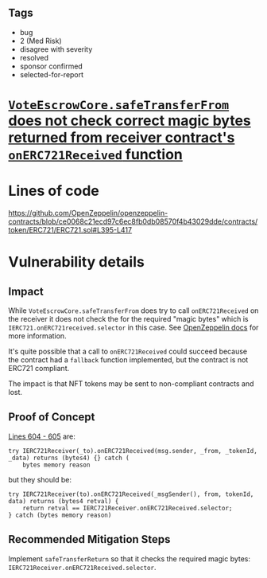 ## Tags

- bug
- 2 (Med Risk)
- disagree with severity
- resolved
- sponsor confirmed
- selected-for-report

# [ `VoteEscrowCore.safeTransferFrom` does not check correct magic bytes returned from receiver contract's `onERC721Received` function](https://github.com/code-423n4/2022-07-golom-findings/issues/577) 

# Lines of code

https://github.com/OpenZeppelin/openzeppelin-contracts/blob/ce0068c21ecd97c6ec8fb0db08570f4b43029dde/contracts/token/ERC721/ERC721.sol#L395-L417


# Vulnerability details

## Impact

While `VoteEscrowCore.safeTransferFrom` does try to call `onERC721Received` on the receiver it does not check the for the required "magic bytes" which is `IERC721.onERC721received.selector` in this case. See [OpenZeppelin docs](https://docs.openzeppelin.com/contracts/3.x/api/token/erc721#IERC721Receiver-onERC721Received-address-address-uint256-bytes-) for more information.

It's quite possible that a call to `onERC721Received` could succeed because the contract had a `fallback` function implemented, but the contract is not ERC721 compliant.

The impact is that NFT tokens may be sent to non-compliant contracts and lost.

## Proof of Concept

[Lines 604 - 605](https://github.com/code-423n4/2022-07-golom/blob/e5efa8f9d6dda92a90b8b2c4902320acf0c26816/contracts/vote-escrow/VoteEscrowCore.sol#L604-L605) are:

```solidity
try IERC721Receiver(_to).onERC721Received(msg.sender, _from, _tokenId, _data) returns (bytes4) {} catch (
    bytes memory reason
```

but they should be:

```solidity
try IERC721Receiver(to).onERC721Received(_msgSender(), from, tokenId, data) returns (bytes4 retval) {
    return retval == IERC721Receiver.onERC721Received.selector;
} catch (bytes memory reason)
```

## Recommended Mitigation Steps

Implement `safeTransferReturn` so that it checks the required magic bytes: `IERC721Receiver.onERC721Received.selector`.
